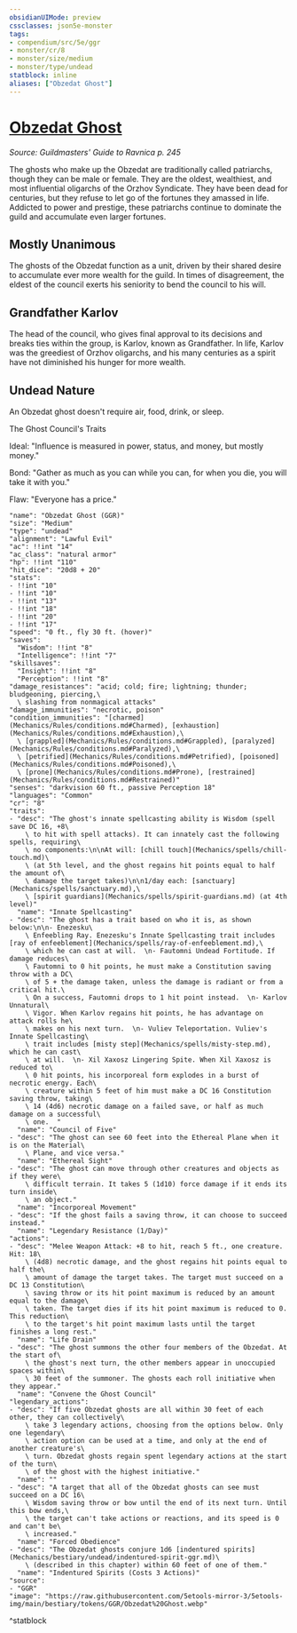 ```yaml
---
obsidianUIMode: preview
cssclasses: json5e-monster
tags:
- compendium/src/5e/ggr
- monster/cr/8
- monster/size/medium
- monster/type/undead
statblock: inline
aliases: ["Obzedat Ghost"]
---
```

# [Obzedat Ghost](Mechanics\bestiary\undead/obzedat-ghost-ggr.md)
*Source: Guildmasters' Guide to Ravnica p. 245*  

The ghosts who make up the Obzedat are traditionally called patriarchs, though they can be male or female. They are the oldest, wealthiest, and most influential oligarchs of the Orzhov Syndicate. They have been dead for centuries, but they refuse to let go of the fortunes they amassed in life. Addicted to power and prestige, these patriarchs continue to dominate the guild and accumulate even larger fortunes.

## Mostly Unanimous

The ghosts of the Obzedat function as a unit, driven by their shared desire to accumulate ever more wealth for the guild. In times of disagreement, the eldest of the council exerts his seniority to bend the council to his will.

## Grandfather Karlov

The head of the council, who gives final approval to its decisions and breaks ties within the group, is Karlov, known as Grandfather. In life, Karlov was the greediest of Orzhov oligarchs, and his many centuries as a spirit have not diminished his hunger for more wealth.

## Undead Nature

An Obzedat ghost doesn't require air, food, drink, or sleep.

The Ghost Council's Traits

Ideal: "Influence is measured in power, status, and money, but mostly money."

Bond: "Gather as much as you can while you can, for when you die, you will take it with you."

Flaw: "Everyone has a price."

```statblock
"name": "Obzedat Ghost (GGR)"
"size": "Medium"
"type": "undead"
"alignment": "Lawful Evil"
"ac": !!int "14"
"ac_class": "natural armor"
"hp": !!int "110"
"hit_dice": "20d8 + 20"
"stats":
- !!int "10"
- !!int "10"
- !!int "13"
- !!int "18"
- !!int "20"
- !!int "17"
"speed": "0 ft., fly 30 ft. (hover)"
"saves":
  "Wisdom": !!int "8"
  "Intelligence": !!int "7"
"skillsaves":
  "Insight": !!int "8"
  "Perception": !!int "8"
"damage_resistances": "acid; cold; fire; lightning; thunder; bludgeoning, piercing,\
  \ slashing from nonmagical attacks"
"damage_immunities": "necrotic, poison"
"condition_immunities": "[charmed](Mechanics/Rules/conditions.md#Charmed), [exhaustion](Mechanics/Rules/conditions.md#Exhaustion),\
  \ [grappled](Mechanics/Rules/conditions.md#Grappled), [paralyzed](Mechanics/Rules/conditions.md#Paralyzed),\
  \ [petrified](Mechanics/Rules/conditions.md#Petrified), [poisoned](Mechanics/Rules/conditions.md#Poisoned),\
  \ [prone](Mechanics/Rules/conditions.md#Prone), [restrained](Mechanics/Rules/conditions.md#Restrained)"
"senses": "darkvision 60 ft., passive Perception 18"
"languages": "Common"
"cr": "8"
"traits":
- "desc": "The ghost's innate spellcasting ability is Wisdom (spell save DC 16, +8\
    \ to hit with spell attacks). It can innately cast the following spells, requiring\
    \ no components:\n\nAt will: [chill touch](Mechanics/spells/chill-touch.md)\
    \ (at 5th level, and the ghost regains hit points equal to half the amount of\
    \ damage the target takes)\n\n1/day each: [sanctuary](Mechanics/spells/sanctuary.md),\
    \ [spirit guardians](Mechanics/spells/spirit-guardians.md) (at 4th level)"
  "name": "Innate Spellcasting"
- "desc": "The ghost has a trait based on who it is, as shown below:\n\n- Enezesku\
    \ Enfeebling Ray. Enezesku's Innate Spellcasting trait includes [ray of enfeeblement](Mechanics/spells/ray-of-enfeeblement.md),\
    \ which he can cast at will.  \n- Fautomni Undead Fortitude. If damage reduces\
    \ Fautomni to 0 hit points, he must make a Constitution saving throw with a DC\
    \ of 5 + the damage taken, unless the damage is radiant or from a critical hit.\
    \ On a success, Fautomni drops to 1 hit point instead.  \n- Karlov Unnatural\
    \ Vigor. When Karlov regains hit points, he has advantage on attack rolls he\
    \ makes on his next turn.  \n- Vuliev Teleportation. Vuliev's Innate Spellcasting\
    \ trait includes [misty step](Mechanics/spells/misty-step.md), which he can cast\
    \ at will.  \n- Xil Xaxosz Lingering Spite. When Xil Xaxosz is reduced to\
    \ 0 hit points, his incorporeal form explodes in a burst of necrotic energy. Each\
    \ creature within 5 feet of him must make a DC 16 Constitution saving throw, taking\
    \ 14 (4d6) necrotic damage on a failed save, or half as much damage on a successful\
    \ one.  "
  "name": "Council of Five"
- "desc": "The ghost can see 60 feet into the Ethereal Plane when it is on the Material\
    \ Plane, and vice versa."
  "name": "Ethereal Sight"
- "desc": "The ghost can move through other creatures and objects as if they were\
    \ difficult terrain. It takes 5 (1d10) force damage if it ends its turn inside\
    \ an object."
  "name": "Incorporeal Movement"
- "desc": "If the ghost fails a saving throw, it can choose to succeed instead."
  "name": "Legendary Resistance (1/Day)"
"actions":
- "desc": "Melee Weapon Attack: +8 to hit, reach 5 ft., one creature. Hit: 18\
    \ (4d8) necrotic damage, and the ghost regains hit points equal to half the\
    \ amount of damage the target takes. The target must succeed on a DC 13 Constitution\
    \ saving throw or its hit point maximum is reduced by an amount equal to the damage\
    \ taken. The target dies if its hit point maximum is reduced to 0. This reduction\
    \ to the target's hit point maximum lasts until the target finishes a long rest."
  "name": "Life Drain"
- "desc": "The ghost summons the other four members of the Obzedat. At the start of\
    \ the ghost's next turn, the other members appear in unoccupied spaces within\
    \ 30 feet of the summoner. The ghosts each roll initiative when they appear."
  "name": "Convene the Ghost Council"
"legendary_actions":
- "desc": "If five Obzedat ghosts are all within 30 feet of each other, they can collectively\
    \ take 3 legendary actions, choosing from the options below. Only one legendary\
    \ action option can be used at a time, and only at the end of another creature's\
    \ turn. Obzedat ghosts regain spent legendary actions at the start of the turn\
    \ of the ghost with the highest initiative."
  "name": ""
- "desc": "A target that all of the Obzedat ghosts can see must succeed on a DC 16\
    \ Wisdom saving throw or bow until the end of its next turn. Until this bow ends,\
    \ the target can't take actions or reactions, and its speed is 0 and can't be\
    \ increased."
  "name": "Forced Obedience"
- "desc": "The Obzedat ghosts conjure 1d6 [indentured spirits](Mechanics/bestiary/undead/indentured-spirit-ggr.md)\
    \ (described in this chapter) within 60 feet of one of them."
  "name": "Indentured Spirits (Costs 3 Actions)"
"source":
- "GGR"
"image": "https://raw.githubusercontent.com/5etools-mirror-3/5etools-img/main/bestiary/tokens/GGR/Obzedat%20Ghost.webp"
```
^statblock